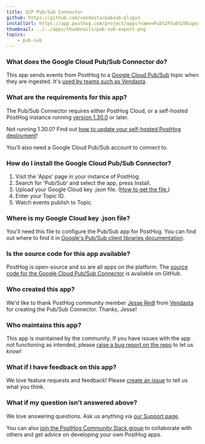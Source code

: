 ```yaml
---
title: GCP Pub/Sub Connector
github: https://github.com/vendasta/pubsub-plugin
installUrl: https://app.posthog.com/project/apps?name=Pub%2FSub%20Export
thumbnail: ../../apps/thumbnails/pub-sub-export.png
topics:
    - pub-sub
---
```


### What does the Google Cloud Pub/Sub Connector do?

This app sends events from PostHog to a [Google Cloud Pub/Sub](https://cloud.google.com/pubsub/) topic when they are ingested. It's [used by teams such as Vendasta](https://posthog.com/customers/vendasta).

### What are the requirements for this app?

The Pub/Sub Connector requires either PostHog Cloud, or a self-hosted PostHog instance running [version 1.30.0](https://posthog.com/blog/the-posthog-array-1-30-0) or later.

Not running 1.30.0? Find out [how to update your self-hosted PostHog deployment](https://posthog.com/docs/self-host/configure/upgrading-posthog)!

You'll also need a Google Cloud Pub/Sub account to connect to.

### How do I install the Google Cloud Pub/Sub Connector?

1. Visit the 'Apps' page in your instance of PostHog.
2. Search for 'Pub/Sub' and select the app, press Install.
3. Upload your Google Cloud key .json file. ([How to get the file.](https://cloud.google.com/pubsub/docs/reference/libraries))
4. Enter your Topic ID.
5. Watch events publish to Topic.

### Where is my Google Cloud key .json file?

You'll need this file to configure the Pub/Sub app for PostHog. You can find out where to find it in [Google's Pub/Sub client libraries documentation](https://cloud.google.com/pubsub/docs/reference/libraries).

### Is the source code for this app available?

PostHog is open-source and so are all apps on the platform. The [source code for the Google Cloud Pub/Sub Connector](https://github.com/vendasta/pubsub-plugin) is available on GitHub.

### Who created this app?

We'd like to thank PostHog community member [Jesse Redl](https://github.com/vendasta/pubsub-plugin/commits?author=jredl-va) from [Vendasta](https://posthog.com/customers/vendasta) for creating the Pub/Sub Connector. Thanks, Jesse!

### Who maintains this app?

This app is maintained by the community. If you have issues with the app not functioning as intended, please [raise a bug report on the repo](https://github.com/vendasta/pubsub-plugin) to let us know!

### What if I have feedback on this app?

We love feature requests and feedback! Please [create an issue](https://github.com/PostHog/posthog/issues/new?assignees=&labels=enhancement%2C+feature&template=feature_request.md) to tell us what you think.

### What if my question isn't answered above?

We love answering questions. Ask us anything via [our Support page](/questions).

You can also [join the PostHog Community Slack group](/slack) to collaborate with others and get advice on developing your own PostHog apps.
